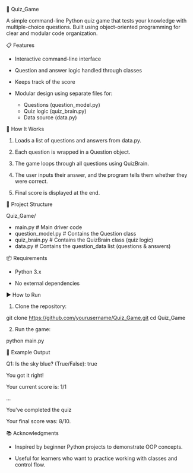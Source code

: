🧠 Quiz_Game

A simple command-line Python quiz game that tests your knowledge with multiple-choice questions. Built using object-oriented programming for clear and modular code organization.

📋 Features

* Interactive command-line interface

* Question and answer logic handled through classes

* Keeps track of the score

* Modular design using separate files for:
    
    * Questions (question_model.py)
    * Quiz logic (quiz_brain.py)
    * Data source (data.py)
    
    
🚀 How It Works

1. Loads a list of questions and answers from data.py.

2. Each question is wrapped in a Question object.

3. The game loops through all questions using QuizBrain.

4. The user inputs their answer, and the program tells them whether they were correct.

5. Final score is displayed at the end.


🧱 Project Structure

Quiz_Game/

* main.py                # Main driver code
* question_model.py      # Contains the Question class
* quiz_brain.py          # Contains the QuizBrain class (quiz logic)
* data.py                # Contains the question_data list (questions & answers)


📦 Requirements

* Python 3.x

* No external dependencies


▶️ How to Run


1. Clone the repository:

git clone https://github.com/yourusername/Quiz_Game.git
cd Quiz_Game

2. Run the game:
   
python main.py


📝 Example Output

Q1: Is the sky blue? (True/False): true

You got it right!

Your current score is: 1/1

...

You've completed the quiz

Your final score was: 8/10.

📚 Acknowledgments

* Inspired by beginner Python projects to demonstrate OOP concepts.

* Useful for learners who want to practice working with classes and control flow.







































































